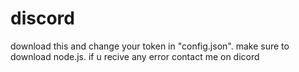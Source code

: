 # discord

download this and change your token in "config.json". make sure to download node.js. if u recive any error contact me on dicord 
